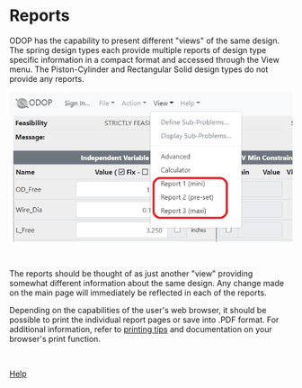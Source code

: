 # Reports

ODOP has the capability to present different "views" of the same design. 
The spring design types each provide multiple reports of design type specific information 
in a compact format and accessed through the View menu.
The Piston-Cylinder and Rectangular Solid design types do not provide any reports.

 ![Spring Reports](/docs/Help/png/SpringReportTabs.png "Spring Reports")   

&nbsp;

The reports should be thought of as just another "view" providing 
somewhat different information about the same design. 
Any change made on the main page will immediately be reflected
in each of the reports.

Depending on the capabilities of the user's web browser,
it should be possible to print the individual report pages or save 
into .PDF format.
For additional information, refer to [printing tips](htt.html#printing) 
and documentation on your browser's print function. 

&nbsp;

[Help](/docs/Help)
